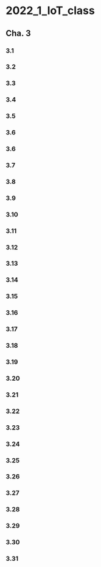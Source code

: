 # 2022_1_IoT_class

## Cha. 3

### 3.1
  

### 3.2 


### 3.3


### 3.4


### 3.5


### 3.6


### 3.6


### 3.7


### 3.8


### 3.9


### 3.10
 

### 3.11


### 3.12


### 3.13


### 3.14


### 3.15


### 3.16


### 3.17


### 3.18


### 3.19


### 3.20


### 3.21


### 3.22

### 3.23

### 3.24

### 3.25

### 3.26

### 3.27

### 3.28

### 3.29

### 3.30

### 3.31

